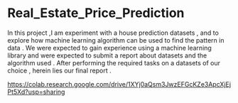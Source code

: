 # Real_Estate_Price_Prediction
In this project ,I am experiment with a house prediction datasets , and to explore how machine learning algorithm can be used to find the pattern in data . We were expected to gain experience using a machine learning library and were expected to submit a report about datasets and the algorithm used . After performing the required tasks on a datasets of our choice , herein lies our final report .   

https://colab.research.google.com/drive/1XYj0aQsm3JwzEFGcKZe3ApcXjEjPt5Xd?usp=sharing
